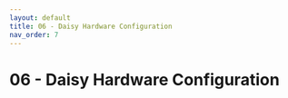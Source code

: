 ```yaml
---
layout: default
title: 06 - Daisy Hardware Configuration
nav_order: 7
---
```


# 06 - Daisy Hardware Configuration

